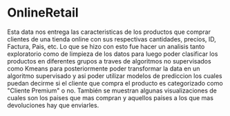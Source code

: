 # OnlineRetail
Esta data nos entrega las caracteristicas de los productos que comprar clientes de una tienda online con sus respectivas cantidades, precios, ID, Factura, Pais, etc. 
Lo que se hizo con esto fue hacer un analisis tanto exploratorio como de limpieza de los datos para luego poder clasificar los productos en diferentes grupos a traves de algoritmos no supervisados como Kmeans para posteriormente poder transformar la data en un algoritmo supervisado y asi poder utilizar modelos de prediccion los cuales puedan decirme si el cliente que compra el producto es categorizado como "Cliente Premium" o no. 
También se muestran algunas visualizaciones de cuales son los paises que mas compran y aquellos paises a los que mas devoluciones hay que enviarles. 
